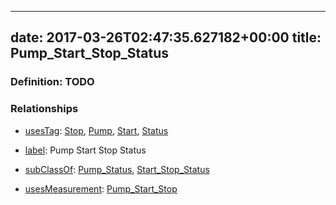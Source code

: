 
---
date: 2017-03-26T02:47:35.627182+00:00
title: Pump_Start_Stop_Status
---
### Definition: TODO

### Relationships

* [usesTag](https://brickschema.org/schema/1.0/BrickFrame#usesTag): [Stop](https://brickschema.org/schema/1.0/BrickTag#Stop), [Pump](https://brickschema.org/schema/1.0/BrickTag#Pump), [Start](https://brickschema.org/schema/1.0/BrickTag#Start), [Status](https://brickschema.org/schema/1.0/BrickTag#Status)

* [label](http://www.w3.org/2000/01/rdf-schema#label): Pump Start Stop Status

* [subClassOf](http://www.w3.org/2000/01/rdf-schema#subClassOf): [Pump_Status](https://brickschema.org/schema/1.0/Brick#Pump_Status), [Start_Stop_Status](https://brickschema.org/schema/1.0/Brick#Start_Stop_Status)

* [usesMeasurement](https://brickschema.org/schema/1.0/BrickFrame#usesMeasurement): [Pump_Start_Stop](https://brickschema.org/schema/1.0/Brick#Pump_Start_Stop)

